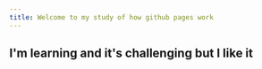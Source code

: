 ```yaml
---
title: Welcome to my study of how github pages work
---
```



## I'm learning and it's challenging but I like it

